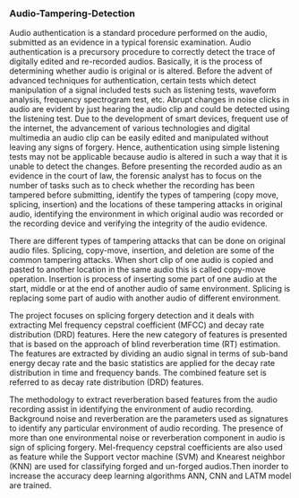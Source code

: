 ###  Audio-Tampering-Detection
Audio authentication is a standard procedure performed on the audio, submitted as an evidence in a typical forensic examination. Audio authentication is a precursory
procedure to correctly detect the trace of digitally edited and re-recorded audios. Basically, it is the process of determining whether audio is original or is altered. Before
the advent of advanced techniques for authentication, certain tests which detect manipulation of a signal included tests such as listening tests, waveform analysis,
frequency spectrogram test, etc. Abrupt changes in noise clicks in audio are evident by just hearing the audio clip and could be detected using the listening test. Due to the
development of smart devices, frequent use of the internet, the advancement of various technologies and digital multimedia an audio clip can be easily edited and manipulated
without leaving any signs of forgery. Hence, authentication using simple listening tests may not be applicable because audio is altered in such a way that it is unable to detect
the changes. Before presenting the recorded audio as an evidence in the court of law, the forensic analyst has to focus on the number of tasks such as to check whether the
recording has been tampered before submitting, identify the types of tampering (copy move, splicing, insertion) and the locations of these tampering attacks in original audio,
identifying the environment in which original audio was recorded or the recording device and verifying the integrity of the audio evidence. 

There are different types of tampering attacks that can be done on original audio files. Splicing, copy-move, insertion, and deletion are some of the common tampering attacks. When short clip of one audio is copied and pasted to another location in the same audio this is called copy-move operation. Insertion is process of inserting some part of one audio at the start, middle or at the end of another audio of same environment. Splicing is replacing some part of audio with another audio of different environment.

The project focuses on splicing forgery detection and it deals with extracting Mel frequency cepstral coefficient (MFCC) and decay rate distribution (DRD) features. Here the new category of features is presented that is based on the approach of blind reverberation time (RT) estimation. The features are extracted by dividing an audio signal in terms of sub-band energy decay rate and the basic statistics are applied for the decay rate distribution in time and frequency bands. The combined feature set is referred to as decay rate distribution (DRD) features. 

The methodology to extract reverberation based features from the audio recording assist in identifying the environment of audio recording. Background noise and reverberation are the parameters used as signatures to identify any particular environment of audio recording. The presence of more than one environmental noise or reverberation component in audio is sign of splicing forgery. Mel-frequency cepstral coefficients are also used as feature while the Support vector machine (SVM) and Knearest neighbor (KNN) are used for classifying forged and un-forged audios.Then inorder to increase the accuracy deep learning algorithms ANN, CNN and LATM model are trained. 
